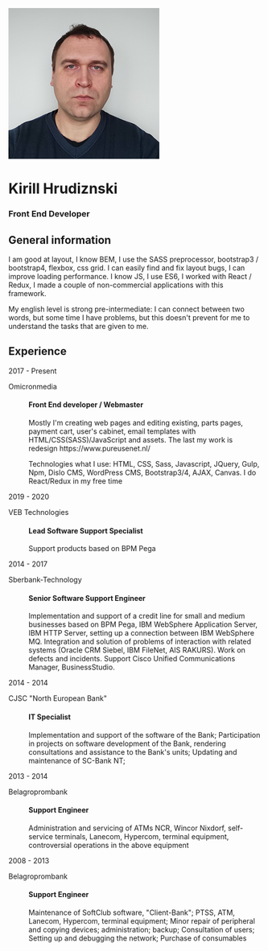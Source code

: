 ![Kirill Hrudzinski](./images/kirill-hrudzinski.png)
# Kirill Hrudiznski 
### Front End Developer

## General information

I am good at layout, I know BEM, I use the SASS preprocessor, bootstrap3 / bootstrap4,
flexbox, css grid. I can easily find and fix layout bugs, 
I can improve loading performance. I know JS, I use ES6,
I worked with React / Redux, I made a couple of non-commercial applications with this framework.

My english level is strong pre-intermediate: I can connect between two
words, but some time I have problems, but this doesn't prevent for me to understand the tasks that are given to me.

                     
## Experience

<dl class="data-list">
<dt class="data-list__company">
    <span class="time">2017 - Present</span>
    <p class="data-list__paragraph">Omicronmedia</p>
</dt>
<dd class="data-list__description">
    <h4 class="data-list__h4">Front End developer / Webmaster</h4>
    <p class="data-list__paragraph">Mostly I'm creating web pages and editing existing, parts pages,
        payment cart, user's cabinet,
        email templates with HTML/CSS(SASS)/JavaScript and assets. The last my work is redesign
        https://www.pureusenet.nl/
    </p>
    <p class="data-list__paragraph">Technologies what I use:
        HTML, CSS, Sass, Javascript, JQuery, Gulp, Npm, Dislo CMS, WordPress CMS, Bootstrap3/4, AJAX,
        Canvas.
        I do React/Redux in my free time</p>
</dd>
</dl>
<dl class="data-list">
<dt class="data-list__company">
    <span class="time">2019 - 2020</span>
    <p class="data-list__paragraph">VEB Technologies</p>
</dt>
<dd class="data-list__description">
    <h4 class="data-list__h4">Lead Software Support Specialist</h4>
    <p class="data-list__paragraph">Support products based on BPM Pega</p>
</dd>
</dl>
<dl class="data-list">
<dt class="data-list__company">
    <span class="time">2014 - 2017</span>
    <p class="data-list__paragraph">Sberbank-Technology </p>
</dt>
<dd class="data-list__description">
    <h4 class="data-list__h4">Senior Software Support Engineer</h4>
    <p class="data-list__paragraph">Implementation and support of a credit line for small and medium
        businesses based on BPM Pega,
        IBM WebSphere Application Server, IBM HTTP Server, setting up a connection between IBM WebSphere
        MQ.
        Integration and solution of problems of interaction with related systems (Oracle CRM Siebel, IBM
        FileNet, AIS RAKURS). Work on defects and incidents. Support Cisco Unified Communications
        Manager, BusinessStudio.</p>
</dd>
</dl>
<dl class="data-list">
<dt class="data-list__company">
    <span class="time">2014 - 2014</span>
    <p class="data-list__paragraph">CJSC "North European Bank"</p>
</dt>
<dd class="data-list__description">
    <h4 class="data-list__h4">IT Specialist</h4>
    <p class="data-list__paragraph">Implementation and support of the software of the Bank;
        Participation in projects on software
        development of the Bank, rendering consultations and assistance to the Bank's units; Updating
        and maintenance of SC-Bank NT;</p>
</dd>
</dl>
<dl class="data-list">
<dt class="data-list__company">
    <span class="time">2013 - 2014</span>
    <p class="data-list__paragraph">Belagroprombank</p>
</dt>
<dd class="data-list__description">
    <h4 class="data-list__h4">Support Engineer</h4>
    <p class="data-list__paragraph">Administration and servicing of ATMs NCR, Wincor Nixdorf,
        self-service terminals, Lanecom,
        Hypercom, terminal equipment, controversial operations in the above equipment</p>
</dd>
</dl>
<dl class="data-list">
<dt class="data-list__company">
    <span class="time">2008 - 2013</span>
    <p class="data-list__paragraph">Belagroprombank</p>
</dt>
<dd class="data-list__description">
    <h4 class="data-list__h4">Support Engineer</h4>
    <p>Maintenance of SoftClub software, "Client-Bank"; PTSS, ATM, Lanecom, Hypercom, terminal
        equipment; Minor repair of peripheral and copying devices; administration; backup; Consultation
        of users; Setting up and debugging the network; Purchase of consumables</p>
</dd>
</dl>



